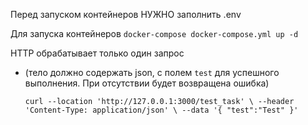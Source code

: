 Перед запуском контейнеров НУЖНО заполнить .env

Для запуска контейнеров ``docker-compose docker-compose.yml up -d``

HTTP обрабатывает только один запрос 
* (тело должно содержать json, с полем ``test`` для успешного выполнения. При отсутствии будет возвращена ошибка)

  `curl --location 'http://127.0.0.1:3000/test_task' \
  --header 'Content-Type: application/json' \
  --data '{
  "test":"Test"
  }'`
